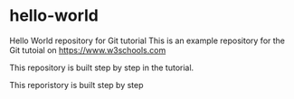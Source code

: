 # hello-world
Hello World repository for Git tutorial
This is an example repository for the Git tutoial on https://www.w3schools.com

This repository is built step by step in the tutorial.

This reporistory is built step by step
